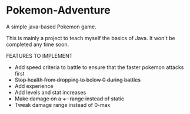 # Pokemon-Adventure

A simple java-based Pokemon game.

This is mainly a project to teach myself the basics of Java. It won't be completed any time soon.

FEATURES TO IMPLEMENT
- Add speed criteria to battle to ensure that the faster pokemon attacks first
- <s>Stop health from dropping to below 0 during battles</s>
- Add experience
- Add levels and stat increases
- <s>Make damage on a +- range instead of static</s>
- Tweak damage range instead of 0-max